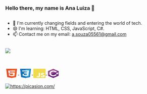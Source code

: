 ### Hello there, my name is Ana Luiza 👋

##

- 🔭 I'm currently changing fields and entering the world of tech.
- 😄 I'm learning: HTML, CSS, JavaScript, C#.
- 📫 Contact me on my email: a.souza05561@gmail.com

##

<div>
  <a href="https://github.com/anafernandes-ls">
  <img height="180em" src="https://github-readme-stats.vercel.app/api?username=anafernandes-ls&show_icons=true&theme=dracula&include_all_commits=true&count_private=true"/>
 <!-- <img height="180em" src="https://github-readme-stats.vercel.app/api/top-langs/?username=anafernandes-ls&layout=compact&langs_count=7&theme=dracula"/> -->
</div>
  
 ##
  
<div style="display: inline_block"><br>
  <img align="center" alt="Ana-HTML" height="30" width="40" src="https://raw.githubusercontent.com/devicons/devicon/master/icons/html5/html5-original.svg">
  <img align="center" alt="Ana-CSS" height="30" width="40" src="https://raw.githubusercontent.com/devicons/devicon/master/icons/css3/css3-original.svg">
  <img align="center" alt="Ana-Js" height="30" width="40" src="https://raw.githubusercontent.com/devicons/devicon/master/icons/javascript/javascript-plain.svg">
  <img align="center" alt="Ana-C#" height="30" width="40" src="https://raw.githubusercontent.com/devicons/devicon/master/icons/csharp/csharp-original.svg">
</div>
  
  
<div><br>
  <a href="https://picasion.com/"><img src="https://i.picasion.com/pic92/abee0880b115906e313072bf74aad159.gif" width="300" height="300" border="0" alt="https://picasion.com/" /></a><br /><a href="https://picasion.com/"></a>
</div>


